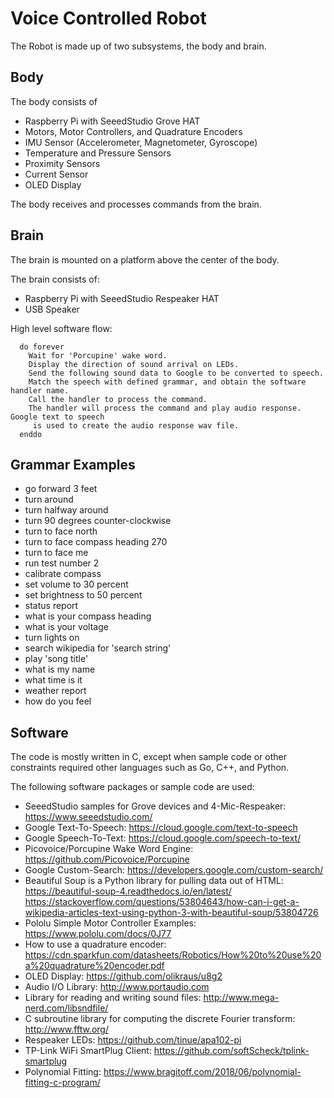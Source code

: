 # Voice Controlled Robot

The Robot is made up of two subsystems, the body and brain.

## Body

The body consists of 
* Raspberry Pi with SeeedStudio Grove HAT
* Motors, Motor Controllers, and Quadrature Encoders
* IMU Sensor (Accelerometer, Magnetometer, Gyroscope)
* Temperature and Pressure Sensors
* Proximity Sensors
* Current Sensor
* OLED Display

The body receives and processes commands from the brain.

## Brain

The brain is mounted on a platform above the center of the body.

The brain consists of:
* Raspberry Pi with SeeedStudio Respeaker HAT
* USB Speaker

High level software flow:
```
  do forever
    Wait for 'Porcupine' wake word.
    Display the direction of sound arrival on LEDs.
    Send the following sound data to Google to be converted to speech.
    Match the speech with defined grammar, and obtain the software handler name.
    Call the handler to process the command.
    The handler will process the command and play audio response. Google text to speech
     is used to create the audio response wav file.
  enddo
```

## Grammar Examples

* go forward 3 feet
* turn around
* turn halfway around
* turn 90 degrees counter-clockwise
* turn to face north
* turn to face compass heading 270 
* turn to face me
* run test number 2
* calibrate compass
* set volume to 30 percent
* set brightness to 50 percent
* status report
* what is your compass heading
* what is your voltage
* turn lights on
* search wikipedia for 'search string'
* play 'song title'
* what is my name
* what time is it
* weather report
* how do you feel

## Software

The code is mostly written in C, except when sample code or other constraints required other languages such as Go, C++, and Python.

The following software packages or sample code are used:

* SeeedStudio samples for Grove devices and 4-Mic-Respeaker: https://www.seeedstudio.com/
* Google Text-To-Speech: https://cloud.google.com/text-to-speech
* Google Speech-To-Text: https://cloud.google.com/speech-to-text/
* Picovoice/Porcupine Wake Word Engine: https://github.com/Picovoice/Porcupine
* Google Custom-Search: https://developers.google.com/custom-search/
* Beautiful Soup is a Python library for pulling data out of HTML: https://beautiful-soup-4.readthedocs.io/en/latest/   https://stackoverflow.com/questions/53804643/how-can-i-get-a-wikipedia-articles-text-using-python-3-with-beautiful-soup/53804726
* Pololu Simple Motor Controller Examples: https://www.pololu.com/docs/0J77
* How to use a quadrature encoder: https://cdn.sparkfun.com/datasheets/Robotics/How%20to%20use%20a%20quadrature%20encoder.pdf
* OLED Display: https://github.com/olikraus/u8g2
* Audio I/O Library: http://www.portaudio.com
* Library for reading and writing sound files: http://www.mega-nerd.com/libsndfile/
* C subroutine library for computing the discrete Fourier transform: http://www.fftw.org/
* Respeaker LEDs: https://github.com/tinue/apa102-pi
* TP-Link WiFi SmartPlug Client: https://github.com/softScheck/tplink-smartplug
* Polynomial Fitting: https://www.bragitoff.com/2018/06/polynomial-fitting-c-program/
